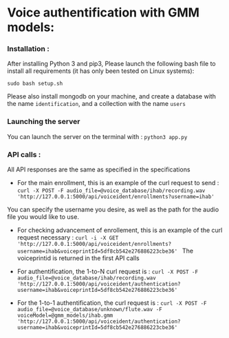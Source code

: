 # Voice authentification with GMM models:

### Installation :
After installing Python 3 and pip3, Please launch the following bash file to install all requirements (it has only been tested on Linux systems):

`sudo bash setup.sh`

Please also install mongodb on your machine, and create a database with the name `identification`, and a collection with the name `users`
### Launching the server
You can launch the server on the terminal with :
`python3 app.py`

### API calls :

All API responses are the same as specified in the specifications

- For the main enrollment, this is an example of the curl request to send :
`curl -X POST -F audio_file=@voice_database/ihab/recording.wav 'http://127.0.0.1:5000/api/voiceident/enrollments?username=ihab'
`

You can specify the username you desire, as well as the path for the audio file you would like to use.


- For checking advancement of enrollement, this is an example of the curl request necessary :
`curl -i -X GET 'http://127.0.0.1:5000/api/voiceident/enrollments?username=ihab&voiceprintId=5df8cb542e276886223cbe36'
`
The voiceprintid is returned in the first API calls


- For authentification, the 1-to-N curl request is :
`curl -X POST -F audio_file=@voice_database/ihab/recording.wav 'http://127.0.0.1:5000/api/voiceident/authentication?username=ihab&voiceprintId=5df8cb542e276886223cbe36'
`

- For the 1-to-1 authentification, the curl request is :
`curl -X POST -F audio_file=@voice_database/unknown/flute.wav -F voiceModel=@gmm_models/ihab.gmm 'http://127.0.0.1:5000/api/voiceident/authentication?username=ihab&voiceprintId=5df8cb542e276886223cbe36'
`
